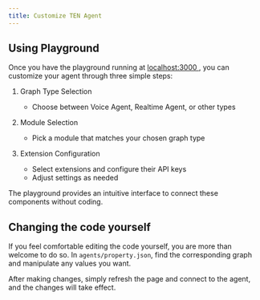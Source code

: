 ```yaml
---
title: Customize TEN Agent
---
```


## Using Playground

Once you have the playground running at [ localhost:3000 ](http://localhost:3000), you can customize your agent through three simple steps:

1. Graph Type Selection

   - Choose between Voice Agent, Realtime Agent, or other types

2. Module Selection

   - Pick a module that matches your chosen graph type

3. Extension Configuration
   - Select extensions and configure their API keys
   - Adjust settings as needed

The playground provides an intuitive interface to connect these components without coding.

## Changing the code yourself

If you feel comfortable editing the code yourself, you are more than welcome to do so. In `agents/property.json`, find the corresponding graph and manipulate any values you want.

After making changes, simply refresh the page and connect to the agent, and the changes will take effect.
